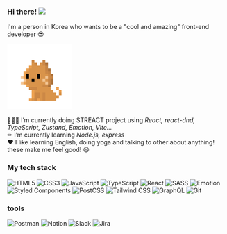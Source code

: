 ### Hi there!  <img src="https://media.giphy.com/media/hvRJCLFzcasrR4ia7z/giphy.gif" width="25px">
I'm a person in Korea who wants to be a "cool and amazing" front-end developer 😎

<img height="150" src="https://raw.githubusercontent.com/miguelbogota/miguelbogota/master/images/cat.gif" alt="Funny pixel cat gif moving its tail." />

<p>
  👩🏻‍💻  I’m currently doing STREACT project using <em>React, react-dnd, TypeScript, Zustand, Emotion, Vite...</em> <br />
  ✏  I’m currently learning <em>Node.js, express</em><br />
❤️ I like learning English, doing yoga and talking to other about anything! these make me feel good! 😆
</p>


###  My tech stack 

![HTML5](https://img.shields.io/badge/-HTML5-E34F26?style=for-the-badge&logo=html5&logoColor=ffffff)
![CSS3](https://img.shields.io/badge/css3-%231572B6.svg?style=for-the-badge&logo=css3&logoColor=white)
![JavaScript](https://img.shields.io/badge/javascript-%23323330.svg?style=for-the-badge&logo=javascript&logoColor=%23F7DF1E)
![TypeScript](https://img.shields.io/badge/typescript-%23007ACC.svg?style=for-the-badge&logo=typescript&logoColor=white)
![React](https://img.shields.io/badge/react-%2320232a.svg?style=for-the-badge&logo=react&logoColor=%2361DAFB)
![SASS](https://img.shields.io/badge/SASS-hotpink.svg?style=for-the-badge&logo=SASS&logoColor=white)
![Emotion](https://img.shields.io/badge/Emotion-C64FB5?style=for-the-badge&logo=&logoColor=%2361DAFB)
![Styled Components](https://img.shields.io/badge/styled--components-DB7093?style=for-the-badge&logo=styled-components&logoColor=white)
![PostCSS](https://img.shields.io/badge/PostCSS-DD3A0A?style=for-the-badge&logo=PostCSS&logoColor=white)
![Tailwind CSS](https://img.shields.io/badge/Tailwind_CSS-06B6D4?style=for-the-badge&logo=TailwindCSS&logoColor=white)
![GraphQL](https://img.shields.io/badge/GraphQL-E10098?style=for-the-badge&logo=GraphQL&logoColor=white)
![Git](https://img.shields.io/badge/Git-F05032?style=for-the-badge&logo=Git&logoColor=white)

### tools 
![Postman](https://img.shields.io/badge/Postman-FF6C37?style=for-the-badge&logo=Postman&logoColor=white)
![Notion](https://img.shields.io/badge/Notion-000000?style=for-the-badge&logo=Notion&logoColor=white)
![Slack](https://img.shields.io/badge/Slack-4A154B?style=for-the-badge&logo=Slack&logoColor=white)
![Jira](https://img.shields.io/badge/Jira-0052CC?style=for-the-badge&logo=Jira&logoColor=white)





